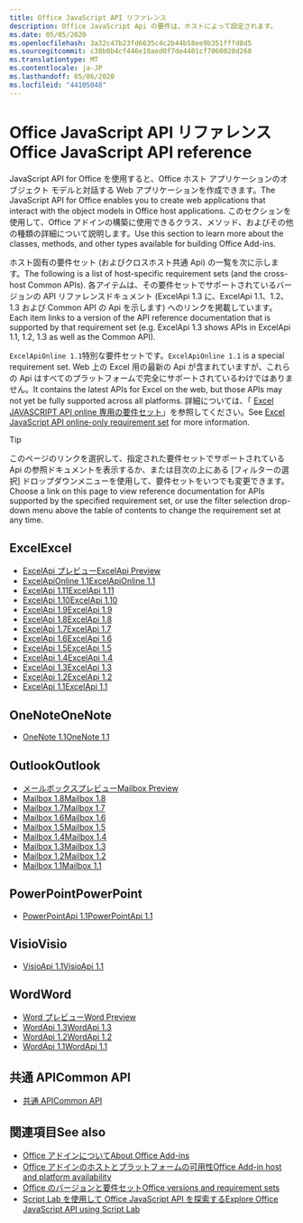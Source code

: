 ```yaml
---
title: Office JavaScript API リファレンス
description: Office JavaScript Api の要件は、ホストによって設定されます。
ms.date: 05/05/2020
ms.openlocfilehash: 3a32c47b23fd6635c4c2b44b58ee9b351fffd8d5
ms.sourcegitcommit: c38b0b4cf446e10aed0f7de4401cf7060020d260
ms.translationtype: MT
ms.contentlocale: ja-JP
ms.lasthandoff: 05/06/2020
ms.locfileid: "44105048"
---
```

# <a name="office-javascript-api-reference"></a><span data-ttu-id="cfda5-103">Office JavaScript API リファレンス</span><span class="sxs-lookup"><span data-stu-id="cfda5-103">Office JavaScript API reference</span></span>

<span data-ttu-id="cfda5-104">JavaScript API for Office を使用すると、Office ホスト アプリケーションのオブジェクト モデルと対話する Web アプリケーションを作成できます。</span><span class="sxs-lookup"><span data-stu-id="cfda5-104">The JavaScript API for Office enables you to create web applications that interact with the object models in Office host applications.</span></span> <span data-ttu-id="cfda5-105">このセクションを使用して、Office アドインの構築に使用できるクラス、メソッド、およびその他の種類の詳細について説明します。</span><span class="sxs-lookup"><span data-stu-id="cfda5-105">Use this section to learn more about the classes, methods, and other types available for building Office Add-ins.</span></span>

<span data-ttu-id="cfda5-106">ホスト固有の要件セット (およびクロスホスト共通 Api) の一覧を次に示します。</span><span class="sxs-lookup"><span data-stu-id="cfda5-106">The following is a list of host-specific requirement sets (and the cross-host Common APIs).</span></span> <span data-ttu-id="cfda5-107">各アイテムは、その要件セットでサポートされているバージョンの API リファレンスドキュメント (ExcelApi 1.3 に、ExcelApi 1.1、1.2、1.3 および Common API の Api を示します) へのリンクを掲載しています。</span><span class="sxs-lookup"><span data-stu-id="cfda5-107">Each item links to a version of the API reference documentation that is supported by that requirement set (e.g. ExcelApi 1.3 shows APIs in ExcelApi 1.1, 1.2, 1.3 as well as the Common API).</span></span>

<span data-ttu-id="cfda5-108">`ExcelApiOnline 1.1`特別な要件セットです。</span><span class="sxs-lookup"><span data-stu-id="cfda5-108">`ExcelApiOnline 1.1` is a special requirement set.</span></span> <span data-ttu-id="cfda5-109">Web 上の Excel 用の最新の Api が含まれていますが、これらの Api はすべてのプラットフォームで完全にサポートされているわけではありません。</span><span class="sxs-lookup"><span data-stu-id="cfda5-109">It contains the latest APIs for Excel on the web, but those APIs may not yet be fully supported across all platforms.</span></span> <span data-ttu-id="cfda5-110">詳細については、「 [Excel JAVASCRIPT API online 専用の要件セット](/office/dev/add-ins/reference/requirement-sets/excel-api-online-requirement-set)」を参照してください。</span><span class="sxs-lookup"><span data-stu-id="cfda5-110">See [Excel JavaScript API online-only requirement set](/office/dev/add-ins/reference/requirement-sets/excel-api-online-requirement-set) for more information.</span></span>

> [!TIP]
> <span data-ttu-id="cfda5-111">このページのリンクを選択して、指定された要件セットでサポートされている Api の参照ドキュメントを表示するか、または目次の上にある [フィルターの選択] ドロップダウンメニューを使用して、要件セットをいつでも変更できます。</span><span class="sxs-lookup"><span data-stu-id="cfda5-111">Choose a link on this page to view reference documentation for APIs supported by the specified requirement set, or use the filter selection drop-down menu above the table of contents to change the requirement set at any time.</span></span>

## <a name="excel"></a><span data-ttu-id="cfda5-112">Excel</span><span class="sxs-lookup"><span data-stu-id="cfda5-112">Excel</span></span>

- [<span data-ttu-id="cfda5-113">ExcelApi プレビュー</span><span class="sxs-lookup"><span data-stu-id="cfda5-113">ExcelApi Preview</span></span>](/javascript/api/excel?view=excel-js-preview)
- [<span data-ttu-id="cfda5-114">ExcelApiOnline 1.1</span><span class="sxs-lookup"><span data-stu-id="cfda5-114">ExcelApiOnline 1.1</span></span>](/javascript/api/excel?view=excel-js-online)
- [<span data-ttu-id="cfda5-115">ExcelApi 1.11</span><span class="sxs-lookup"><span data-stu-id="cfda5-115">ExcelApi 1.11</span></span>](/javascript/api/excel?view=excel-js-1.11)
- [<span data-ttu-id="cfda5-116">ExcelApi 1.10</span><span class="sxs-lookup"><span data-stu-id="cfda5-116">ExcelApi 1.10</span></span>](/javascript/api/excel?view=excel-js-1.10)
- [<span data-ttu-id="cfda5-117">ExcelApi 1.9</span><span class="sxs-lookup"><span data-stu-id="cfda5-117">ExcelApi 1.9</span></span>](/javascript/api/excel?view=excel-js-1.9)
- [<span data-ttu-id="cfda5-118">ExcelApi 1.8</span><span class="sxs-lookup"><span data-stu-id="cfda5-118">ExcelApi 1.8</span></span>](/javascript/api/excel?view=excel-js-1.8)
- [<span data-ttu-id="cfda5-119">ExcelApi 1.7</span><span class="sxs-lookup"><span data-stu-id="cfda5-119">ExcelApi 1.7</span></span>](/javascript/api/excel?view=excel-js-1.7)
- [<span data-ttu-id="cfda5-120">ExcelApi 1.6</span><span class="sxs-lookup"><span data-stu-id="cfda5-120">ExcelApi 1.6</span></span>](/javascript/api/excel?view=excel-js-1.6)
- [<span data-ttu-id="cfda5-121">ExcelApi 1.5</span><span class="sxs-lookup"><span data-stu-id="cfda5-121">ExcelApi 1.5</span></span>](/javascript/api/excel?view=excel-js-1.5)
- [<span data-ttu-id="cfda5-122">ExcelApi 1.4</span><span class="sxs-lookup"><span data-stu-id="cfda5-122">ExcelApi 1.4</span></span>](/javascript/api/excel?view=excel-js-1.4)
- [<span data-ttu-id="cfda5-123">ExcelApi 1.3</span><span class="sxs-lookup"><span data-stu-id="cfda5-123">ExcelApi 1.3</span></span>](/javascript/api/excel?view=excel-js-1.3)
- [<span data-ttu-id="cfda5-124">ExcelApi 1.2</span><span class="sxs-lookup"><span data-stu-id="cfda5-124">ExcelApi 1.2</span></span>](/javascript/api/excel?view=excel-js-1.2)
- [<span data-ttu-id="cfda5-125">ExcelApi 1.1</span><span class="sxs-lookup"><span data-stu-id="cfda5-125">ExcelApi 1.1</span></span>](/javascript/api/excel?view=excel-js-1.1)

## <a name="onenote"></a><span data-ttu-id="cfda5-126">OneNote</span><span class="sxs-lookup"><span data-stu-id="cfda5-126">OneNote</span></span>

- [<span data-ttu-id="cfda5-127">OneNote 1.1</span><span class="sxs-lookup"><span data-stu-id="cfda5-127">OneNote 1.1</span></span>](/javascript/api/onenote?view=onenote-js-1.1)

## <a name="outlook"></a><span data-ttu-id="cfda5-128">Outlook</span><span class="sxs-lookup"><span data-stu-id="cfda5-128">Outlook</span></span>

- [<span data-ttu-id="cfda5-129">メールボックスプレビュー</span><span class="sxs-lookup"><span data-stu-id="cfda5-129">Mailbox Preview</span></span>](/javascript/api/outlook?view=outlook-js-preview)
- [<span data-ttu-id="cfda5-130">Mailbox 1.8</span><span class="sxs-lookup"><span data-stu-id="cfda5-130">Mailbox 1.8</span></span>](/javascript/api/outlook?view=outlook-js-1.8)
- [<span data-ttu-id="cfda5-131">Mailbox 1.7</span><span class="sxs-lookup"><span data-stu-id="cfda5-131">Mailbox 1.7</span></span>](/javascript/api/outlook?view=outlook-js-1.7)
- [<span data-ttu-id="cfda5-132">Mailbox 1.6</span><span class="sxs-lookup"><span data-stu-id="cfda5-132">Mailbox 1.6</span></span>](/javascript/api/outlook?view=outlook-js-1.6)
- [<span data-ttu-id="cfda5-133">Mailbox 1.5</span><span class="sxs-lookup"><span data-stu-id="cfda5-133">Mailbox 1.5</span></span>](/javascript/api/outlook?view=outlook-js-1.5)
- [<span data-ttu-id="cfda5-134">Mailbox 1.4</span><span class="sxs-lookup"><span data-stu-id="cfda5-134">Mailbox 1.4</span></span>](/javascript/api/outlook?view=outlook-js-1.4)
- [<span data-ttu-id="cfda5-135">Mailbox 1.3</span><span class="sxs-lookup"><span data-stu-id="cfda5-135">Mailbox 1.3</span></span>](/javascript/api/outlook?view=outlook-js-1.3)
- [<span data-ttu-id="cfda5-136">Mailbox 1.2</span><span class="sxs-lookup"><span data-stu-id="cfda5-136">Mailbox 1.2</span></span>](/javascript/api/outlook?view=outlook-js-1.2)
- [<span data-ttu-id="cfda5-137">Mailbox 1.1</span><span class="sxs-lookup"><span data-stu-id="cfda5-137">Mailbox 1.1</span></span>](/javascript/api/outlook?view=outlook-js-1.1)

## <a name="powerpoint"></a><span data-ttu-id="cfda5-138">PowerPoint</span><span class="sxs-lookup"><span data-stu-id="cfda5-138">PowerPoint</span></span>

- [<span data-ttu-id="cfda5-139">PowerPointApi 1.1</span><span class="sxs-lookup"><span data-stu-id="cfda5-139">PowerPointApi 1.1</span></span>](/javascript/api/powerpoint?view=powerpoint-js-1.1)

## <a name="visio"></a><span data-ttu-id="cfda5-140">Visio</span><span class="sxs-lookup"><span data-stu-id="cfda5-140">Visio</span></span>

- [<span data-ttu-id="cfda5-141">VisioApi 1.1</span><span class="sxs-lookup"><span data-stu-id="cfda5-141">VisioApi 1.1</span></span>](/javascript/api/visio?view=visio-js-1.1)

## <a name="word"></a><span data-ttu-id="cfda5-142">Word</span><span class="sxs-lookup"><span data-stu-id="cfda5-142">Word</span></span>

- [<span data-ttu-id="cfda5-143">Word プレビュー</span><span class="sxs-lookup"><span data-stu-id="cfda5-143">Word Preview</span></span>](/javascript/api/word?view=word-js-preview)
- [<span data-ttu-id="cfda5-144">WordApi 1.3</span><span class="sxs-lookup"><span data-stu-id="cfda5-144">WordApi 1.3</span></span>](/javascript/api/word?view=word-js-1.3)
- [<span data-ttu-id="cfda5-145">WordApi 1.2</span><span class="sxs-lookup"><span data-stu-id="cfda5-145">WordApi 1.2</span></span>](/javascript/api/word?view=word-js-1.2)
- [<span data-ttu-id="cfda5-146">WordApi 1.1</span><span class="sxs-lookup"><span data-stu-id="cfda5-146">WordApi 1.1</span></span>](/javascript/api/word?view=word-js-1.1)

## <a name="common-api"></a><span data-ttu-id="cfda5-147">共通 API</span><span class="sxs-lookup"><span data-stu-id="cfda5-147">Common API</span></span>

- [<span data-ttu-id="cfda5-148">共通 API</span><span class="sxs-lookup"><span data-stu-id="cfda5-148">Common API</span></span>](/javascript/api/office?view=common-js)

## <a name="see-also"></a><span data-ttu-id="cfda5-149">関連項目</span><span class="sxs-lookup"><span data-stu-id="cfda5-149">See also</span></span>

- [<span data-ttu-id="cfda5-150">Office アドインについて</span><span class="sxs-lookup"><span data-stu-id="cfda5-150">About Office Add-ins</span></span>](/office/dev/add-ins/overview)
- [<span data-ttu-id="cfda5-151">Office アドインのホストとプラットフォームの可用性</span><span class="sxs-lookup"><span data-stu-id="cfda5-151">Office Add-in host and platform availability</span></span>](/office/dev/add-ins/overview/office-add-in-availability)
- [<span data-ttu-id="cfda5-152">Office のバージョンと要件セット</span><span class="sxs-lookup"><span data-stu-id="cfda5-152">Office versions and requirement sets</span></span>](/office/dev/add-ins/develop/office-versions-and-requirement-sets)
- [<span data-ttu-id="cfda5-153">Script Lab を使用して Office JavaScript API を探索する</span><span class="sxs-lookup"><span data-stu-id="cfda5-153">Explore Office JavaScript API using Script Lab</span></span>](/office/dev/add-ins/overview/explore-with-script-lab)
